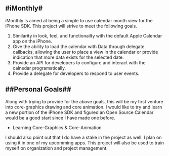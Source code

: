 #iMonthly#
------------------

iMonthly is aimed at being a simple to use calendar month view for the iPhone SDK.  This project will strive to meet the following goals.

1. Similarity in look, feel, and functionailty with the default Apple Calendar app on the iPhone.
2. Give the ability to load the calendar with Data through delegate callbacks, allowing the user to place a view in the calendar or provide indication that more data exists for the selected date.
3. Provide an API for developers to configure and interact with the calnedar programatically.
4. Provide a delegate for developers to respond to user events.

##Personal Goals##
------------------

Along with trying to provide for the above goals, this will be my first venture into core-graphics drawing and core animation.  I would like to try and learn a new portion of the iPhone SDK and figured an Open Source Calendar would be a good start since I have made one before.

* Learning Core-Graphics & Core-Animation

I should also point out that I do have a stake in the project as well. I plan on using it in one of my upcomming apps.  This project will also be used to train myself on organization and project management.